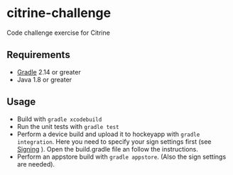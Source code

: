# citrine-challenge
Code challenge exercise for Citrine

## Requirements

* [Gradle](http://gradle.org) 2.14 or greater
* Java 1.8 or greater

## Usage

* Build with `gradle xcodebuild`
* Run the unit tests with `gradle test`
* Perform a device build and upload it to hockeyapp with `gradle integration`. Here you need to specify your sign settings first (see [Signing](Documentation/Parameters.md#sign-settings) ). Open the build.gradle file an follow the instructions.
* Perform an appstore build with `gradle appstore`. (Also the sign settings are needed).

